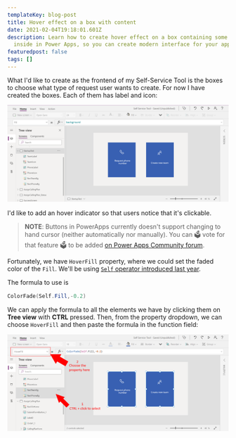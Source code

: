 ```yaml
---
templateKey: blog-post
title: Hover effect on a box with content
date: 2021-02-04T19:18:01.601Z
description: Learn how to create hover effect on a box containing some content
  inside in Power Apps, so you can create modern interface for your application.
featuredpost: false
tags: []
---
```

What I'd like to create as the frontend of my Self-Service Tool is the boxes to choose what type of request user wants to create. For now I have created the boxes. Each of them has label and icon:

![Desired interface with two clickable boxes](../../img/20210122-163018-xydswegkvf.png)

I'd like to add an hover indicator so that users notice that it's clickable.

> **NOTE**: Buttons in PowerApps currently doesn't support changing to hand cursor (neither automatically nor manually). You can 🗳 vote for that feature 🗳 to be added [on Power Apps Community forum](https://powerusers.microsoft.com/t5/Power-Apps-Ideas/Buttons-in-powerapps-form-should-have-an-option-to-change-to/idi-p/278246).

Fortunately, we have `HoverFill` property, where we could set the faded color of the `Fill`. We'll be using [`Self` operator introduced last year](https://powerapps.microsoft.com/en-us/blog/formulas-launch-to-self-and-self-operator/).

The formula to use is

```powershell
ColorFade(Self.Fill,-0.2)
```

We can apply the formula to all the elements we have by clicking them on **Tree view** with **CTRL** pressed. Then, from the property dropdown, we can choose `HoverFill` and then paste the formula in the function field:

![Applying formula to multiple elements](../../img/20210125-170743-a5dxxntv28.png)